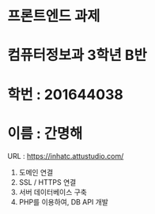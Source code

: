 # 프론트엔드 과제
# 컴퓨터정보과 3학년 B반
# 학번 : 201644038
# 이름 : 간명해

URL : https://inhatc.attustudio.com/

1. 도메인 연결
2. SSL / HTTPS 연결
3. 서버 데이터베이스 구축
4. PHP를 이용하여, DB API 개발
